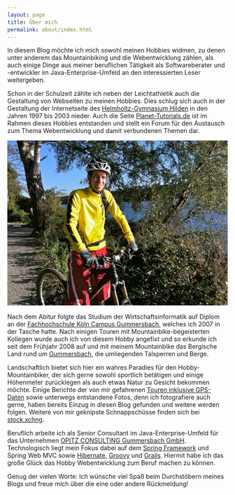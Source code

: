 ```yaml
---
layout: page
title: Über mich
permalink: about/index.html
---
```


In diesem Blog möchte ich mich sowohl meinen Hobbies widmen, zu denen unter anderem das Mountainbiking und die Webentwicklung zählen, als auch einige Dinge aus meiner beruflichen Tätigkeit als Softwareberater und -entwickler im Java-Enterprise-Umfeld an den interessierten Leser weitergeben.

Schon in der Schulzeit zählte ich neben der Leichtathletik auch die Gestaltung von Webseiten zu meinen Hobbies. Dies schlug sich auch in der Gestaltung der Internetseite des [Helmholtz-Gymnasium Hilden](http://www.hilden.de/hgh) in den Jahren 1997 bis 2003 nieder. Auch die Seite [Planet-Tutorials.de](http://www.planet-tutorials.de) ist im Rahmen dieses Hobbies entstanden und stellt ein Forum für den Austausch zum Thema Webentwicklung und damit verbundenen Themen dar.

![Stefan](/images/about.jpg)

Nach dem Abitur folgte das Studium der Wirtschaftsinformatik auf Diplom an der [Fachhochschule Köln Campus Gummersbach](http://www.gm.fh-koeln.de/), welches ich 2007 in der Tasche hatte. Nach einigen Touren mit Mountainbike-begeisterten Kollegen wurde auch ich von diesem Hobby angefixt und so erkunde ich seit dem Frühjahr 2008 auf und mit meinem Mountainbike das Bergische Land rund um [Gummersbach](http://www.gummersbach.de), die umliegenden Talsperren und Berge. 

Landschaftlich bietet sich hier ein wahres Paradies für den Hobby-Mountainbiker, der sich gerne sowohl sportlich betätigen und einige Höhenmeter zurücklegen als auch etwas Natur zu Gesicht bekommen möchte. Einige Berichte der von mir gefahrenen [Touren inklusive GPS-Daten](http://www.bikemap.net/user/caseaplace) sowie unterwegs entstandene Fotos, denn ich fotografiere auch gerne, haben bereits Einzug in diesen Blog gefunden und weitere werden folgen. Weitere von mir geknipste Schnappschüsse finden sich bei [stock.xchng](http://www.sxc.hu/gallery/caseaplace).

Beruflich arbeite ich als Senior Consultant im Java-Enterprise-Umfeld für das Unternehmen [OPITZ CONSULTING Gummersbach GmbH](http://www.opitz-consulting.com). Technologisch liegt mein Fokus dabei auf dem [Spring Framework](http://www.springsource.org/about) und Spring Web MVC sowie [Hibernate](https://www.hibernate.org), [Groovy](http://groovy.codehaus.org) und [Grails](http://www.grails.org). Hiermit habe ich das große Glück das Hobby Webentwicklung zum Beruf machen zu können.

Genug der vielen Worte: Ich wünsche viel Spaß beim Durchstöbern meines Blogs und freue mich über die eine oder andere Rückmeldung!
